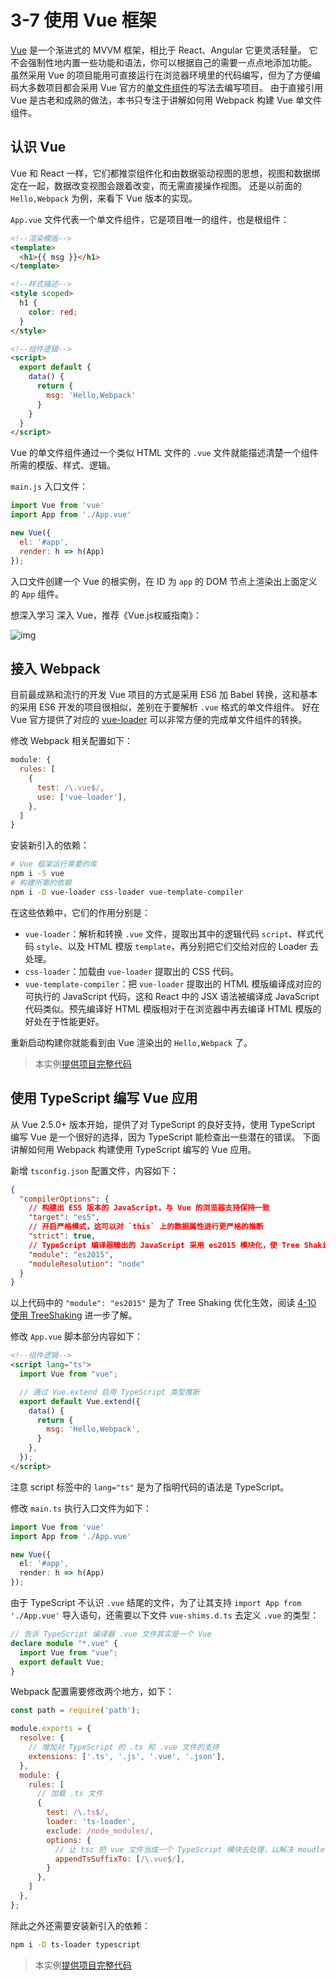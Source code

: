 # 3-7 使用 Vue 框架

[Vue](https://cn.vuejs.org/) 是一个渐进式的 MVVM 框架，相比于 React、Angular 它更灵活轻量。 它不会强制性地内置一些功能和语法，你可以根据自己的需要一点点地添加功能。 虽然采用 Vue 的项目能用可直接运行在浏览器环境里的代码编写，但为了方便编码大多数项目都会采用 Vue 官方的[单文件组件](https://cn.vuejs.org/v2/guide/single-file-components.html#%E4%BB%8B%E7%BB%8D)的写法去编写项目。 由于直接引用 Vue 是古老和成熟的做法，本书只专注于讲解如何用 Webpack 构建 Vue 单文件组件。

## 认识 Vue

Vue 和 React 一样，它们都推崇组件化和由数据驱动视图的思想，视图和数据绑定在一起，数据改变视图会跟着改变，而无需直接操作视图。 还是以前面的 `Hello,Webpack` 为例，来看下 Vue 版本的实现。

`App.vue` 文件代表一个单文件组件，它是项目唯一的组件，也是根组件：

```html
<!--渲染模版-->
<template>
  <h1>{{ msg }}</h1>
</template>

<!--样式描述-->
<style scoped>
  h1 {
    color: red;
  }
</style>

<!--组件逻辑-->
<script>
  export default {
    data() {
      return {
        msg: 'Hello,Webpack'
      }
    }
  }
</script>
```

Vue 的单文件组件通过一个类似 HTML 文件的 `.vue` 文件就能描述清楚一个组件所需的模版、样式、逻辑。

`main.js` 入口文件：

```js
import Vue from 'vue'
import App from './App.vue'

new Vue({
  el: '#app',
  render: h => h(App)
});
```

入口文件创建一个 Vue 的根实例，在 ID 为 `app` 的 DOM 节点上渲染出上面定义的 `App` 组件。



想深入学习 深入 Vue，推荐《Vue.js权威指南》：

![img](https://ws2.sinaimg.cn/large/006tKfTcly1g0kvtqqb38j309q09qq3c.jpg)



## 接入 Webpack

目前最成熟和流行的开发 Vue 项目的方式是采用 ES6 加 Babel 转换，这和基本的采用 ES6 开发的项目很相似，差别在于要解析 `.vue` 格式的单文件组件。 好在 Vue 官方提供了对应的 [vue-loader](https://vue-loader.vuejs.org/zh-cn/) 可以非常方便的完成单文件组件的转换。

修改 Webpack 相关配置如下：

```js
module: {
  rules: [
    {
      test: /\.vue$/,
      use: ['vue-loader'],
    },
  ]
}
```

安装新引入的依赖：

```bash
# Vue 框架运行需要的库
npm i -S vue
# 构建所需的依赖
npm i -D vue-loader css-loader vue-template-compiler
```

在这些依赖中，它们的作用分别是：

- `vue-loader`：解析和转换 `.vue` 文件，提取出其中的逻辑代码 `script`、样式代码 `style`、以及 HTML 模版 `template`，再分别把它们交给对应的 Loader 去处理。
- `css-loader`：加载由 `vue-loader` 提取出的 CSS 代码。
- `vue-template-compiler`：把 `vue-loader` 提取出的 HTML 模版编译成对应的可执行的 JavaScript 代码，这和 React 中的 JSX 语法被编译成 JavaScript 代码类似。预先编译好 HTML 模版相对于在浏览器中再去编译 HTML 模版的好处在于性能更好。

重新启动构建你就能看到由 Vue 渲染出的 `Hello,Webpack` 了。

> 本实例[提供项目完整代码](http://webpack.wuhaolin.cn/3-7%E4%BD%BF%E7%94%A8Vue%E6%A1%86%E6%9E%B6Babel.zip)

## 使用 TypeScript 编写 Vue 应用

从 Vue 2.5.0+ 版本开始，提供了对 TypeScript 的良好支持，使用 TypeScript 编写 Vue 是一个很好的选择，因为 TypeScript 能检查出一些潜在的错误。 下面讲解如何用 Webpack 构建使用 TypeScript 编写的 Vue 应用。

新增 `tsconfig.json` 配置文件，内容如下：

```json
{
  "compilerOptions": {
    // 构建出 ES5 版本的 JavaScript，与 Vue 的浏览器支持保持一致
    "target": "es5",
    // 开启严格模式，这可以对 `this` 上的数据属性进行更严格的推断
    "strict": true,
    // TypeScript 编译器输出的 JavaScript 采用 es2015 模块化，使 Tree Shaking 生效
    "module": "es2015",
    "moduleResolution": "node"
  }
}
```

以上代码中的 `"module": "es2015"` 是为了 Tree Shaking 优化生效，阅读 [4-10 使用 TreeShaking](http://webpack.wuhaolin.cn/4%E4%BC%98%E5%8C%96/4-10%E4%BD%BF%E7%94%A8TreeShaking.html) 进一步了解。

修改 `App.vue` 脚本部分内容如下：

```html
<!--组件逻辑-->
<script lang="ts">
  import Vue from "vue";

  // 通过 Vue.extend 启用 TypeScript 类型推断
  export default Vue.extend({
    data() {
      return {
        msg: 'Hello,Webpack',
      }
    },
  });
</script>
```

注意 script 标签中的 `lang="ts"` 是为了指明代码的语法是 TypeScript。

修改 `main.ts` 执行入口文件为如下：

```typescript
import Vue from 'vue'
import App from './App.vue'

new Vue({
  el: '#app',
  render: h => h(App)
});
```

由于 TypeScript 不认识 `.vue` 结尾的文件，为了让其支持 `import App from './App.vue'` 导入语句，还需要以下文件 `vue-shims.d.ts` 去定义 `.vue` 的类型：

```typescript
// 告诉 TypeScript 编译器 .vue 文件其实是一个 Vue  
declare module "*.vue" {
  import Vue from "vue";
  export default Vue;
}
```

Webpack 配置需要修改两个地方，如下：

```js
const path = require('path');

module.exports = {
  resolve: {
    // 增加对 TypeScript 的 .ts 和 .vue 文件的支持
    extensions: ['.ts', '.js', '.vue', '.json'],
  },
  module: {
    rules: [
      // 加载 .ts 文件
      {
        test: /\.ts$/,
        loader: 'ts-loader',
        exclude: /node_modules/,
        options: {
          // 让 tsc 把 vue 文件当成一个 TypeScript 模块去处理，以解决 moudle not found 的问题，tsc 本身不会处理 .vue 结尾的文件
          appendTsSuffixTo: [/\.vue$/],
        }
      },
    ]
  },
};
```

除此之外还需要安装新引入的依赖：

```bash
npm i -D ts-loader typescript
```

> 本实例[提供项目完整代码](http://webpack.wuhaolin.cn/3-7%E4%BD%BF%E7%94%A8Vue%E6%A1%86%E6%9E%B6TypeScript.zip)